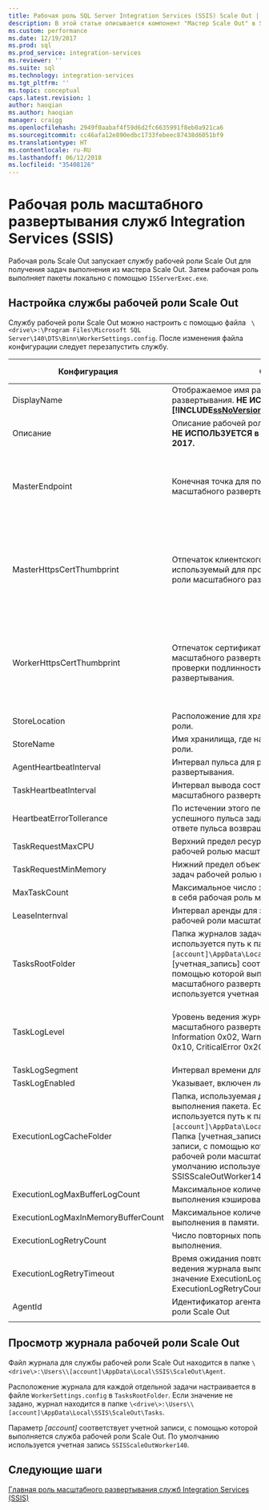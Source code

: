 ```yaml
---
title: Рабочая роль SQL Server Integration Services (SSIS) Scale Out | Документы Майкрософт
description: В этой статье описывается компонент "Мастер Scale Out" в SSIS Scale Out.
ms.custom: performance
ms.date: 12/19/2017
ms.prod: sql
ms.prod_service: integration-services
ms.reviewer: ''
ms.suite: sql
ms.technology: integration-services
ms.tgt_pltfrm: ''
ms.topic: conceptual
caps.latest.revision: 1
author: haoqian
ms.author: haoqian
manager: craigg
ms.openlocfilehash: 2949f0aabaf4f59d6d2fc6635991f8eb0a921ca6
ms.sourcegitcommit: cc46afa12e890edbc1733febeec87438d6051bf9
ms.translationtype: HT
ms.contentlocale: ru-RU
ms.lasthandoff: 06/12/2018
ms.locfileid: "35408126"
---
```

# <a name="integration-services-ssis-scale-out-worker"></a>Рабочая роль масштабного развертывания служб Integration Services (SSIS)

Рабочая роль Scale Out запускает службу рабочей роли Scale Out для получения задач выполнения из мастера Scale Out. Затем рабочая роль выполняет пакеты локально с помощью `ISServerExec.exe`.

## <a name="configure-the-scale-out-worker-service"></a>Настройка службы рабочей роли Scale Out
Службу рабочей роли Scale Out можно настроить с помощью файла ` \<drive\>:\Program Files\Microsoft SQL Server\140\DTS\Binn\WorkerSettings.config`. После изменения файла конфигурации следует перезапустить службу.

Конфигурация  |Описание  |Значение по умолчанию  
---------|---------|---------
DisplayName|Отображаемое имя рабочей роли масштабного развертывания. **НЕ ИСПОЛЬЗУЕТСЯ в [!INCLUDE[ssNoVersion_md](../../includes/ssnoversion-md.md)] 2017.**|Имя компьютера         
Описание|Описание рабочей роли масштабного развертывания. **НЕ ИСПОЛЬЗУЕТСЯ в [!INCLUDE[ssNoVersion_md](../../includes/ssnoversion-md.md)] 2017.**|Пустой         
MasterEndpoint|Конечная точка для подключения к главной роли масштабного развертывания.|Конечная точка, заданная во время установки рабочей роли масштабного развертывания         
MasterHttpsCertThumbprint|Отпечаток клиентского SSL-сертификата, используемый для проверки подлинности главной роли масштабного развертывания|Отпечаток клиентского сертификата, указанный во время установки рабочей роли масштабного развертывания.          
WorkerHttpsCertThumbprint|Отпечаток сертификата для главной роли масштабного развертывания, использованный для проверки подлинности рабочей роли масштабного развертывания.|Отпечаток сертификата, созданный и установленный автоматически при установке рабочей роли масштабного развертывания          
StoreLocation|Расположение для хранения сертификата рабочей роли.|LocalMachine       
StoreName|Имя хранилища, где находится сертификат рабочей роли.|My         
AgentHeartbeatInterval|Интервал пульса для рабочей роли масштабного развертывания.|00:01:00         
TaskHeartbeatInterval|Интервал вывода состояния задачи для рабочей роли масштабного развертывания.|00:00:10         
HeartbeatErrorTollerance|По истечении этого периода после последнего успешного пульса задачи она прекращается, если в ответе пульса возвращается ошибка.|00:10:00      
TaskRequestMaxCPU|Верхний предел ресурсов ЦП для запроса задач рабочей ролью масштабного развертывания.|70.0         
TaskRequestMinMemory|Нижний предел объекта памяти в МБ для запроса задач рабочей ролью масштабного развертывания.|100.0         
MaxTaskCount|Максимальное число задач, которое может вмещать в себя рабочая роль масштабного развертывания.|10         
LeaseInternval|Интервал аренды для задачи, содержащейся в рабочей роли масштабного развертывания.|00:01:00         
TasksRootFolder|Папка журналов задач. Если значение не указано, используется путь к папке `\<drive\>:\Users\[account]\AppData\Local\SSIS\Cluster\Tasks`. Папка [учетная_запись] соответствует учетной записи, с помощью которой выполняется служба рабочей роли масштабного развертывания. По умолчанию используется учетная запись SSISScaleOutWorker140.|Пустой         
TaskLogLevel|Уровень ведения журнала задач для рабочей роли масштабного развертывания. (Verbose 0x01, Information 0x02, Warning 0x04, Error 0x08, Progress 0x10, CriticalError 0x20, Audit 0x40)|126 (Information, Warning, Error, Progress, CriticalError, Audit)     
TaskLogSegment|Интервал времени для файла журнала задач.|00:00:00         
TaskLogEnabled|Указывает, включен ли журнал задач.|true         
ExecutionLogCacheFolder|Папка, используемая для кэширования журнала выполнения пакета. Если значение не указано, используется путь к папке ` \<drive\>:\Users\[account]\AppData\Local\SSIS\Cluster\Agent\ELogCache`. Папка [учетная_запись] соответствует учетной записи, с помощью которой выполняется служба рабочей роли масштабного развертывания. По умолчанию используется учетная запись SSISScaleOutWorker140.|Пустой         
ExecutionLogMaxBufferLogCount|Максимальное количество кэшированных журналов выполнения кэширования в одном буфере в памяти.|10000        
ExecutionLogMaxInMemoryBufferCount|Максимальное количество буферов журналов выполнения в памяти.|10         
ExecutionLogRetryCount|Число повторных попыток при сбое ведения журнала выполнения.|3
ExecutionLogRetryTimeout|Время ожидания повторных попыток при сбое ведения журнала выполнения. Если достигнуто значение ExecutionLogRetryTimeout, значение ExecutionLogRetryCount игнорируется. |7.00:00:00 (7 дней)        
AgentId|Идентификатор агента рабочей роли для рабочей роли Scale Out|Автоматическое создание    
||||    

## <a name="view-the-scale-out-worker-log"></a>Просмотр журнала рабочей роли Scale Out
Файл журнала для службы рабочей роли Scale Out находится в папке `\<drive\>:\Users\\[account]\AppData\Local\SSIS\ScaleOut\Agent`.

Расположение журнала для каждой отдельной задачи настраивается в файле `WorkerSettings.config` в `TasksRootFolder`. Если значение не задано, журнал находится в папке `\<drive\>:\Users\\[account]\AppData\Local\SSIS\ScaleOut\Tasks`. 

Параметр *[account]* соответствует учетной записи, с помощью которой выполняется служба рабочей роли Scale Out. По умолчанию используется учетная запись `SSISScaleOutWorker140`.

## <a name="next-steps"></a>Следующие шаги
[Главная роль масштабного развертывания служб Integration Services (SSIS)](integration-services-ssis-scale-out-master.md)
